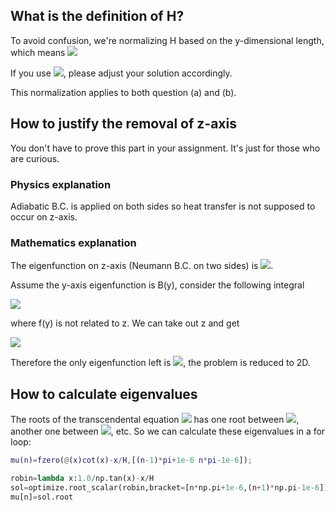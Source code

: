 ## What is the definition of H?

To avoid confusion, we're normalizing H based on the y-dimensional length, which means <img src="https://render.githubusercontent.com/render/math?math=H=\frac{Mb}{k}">

If you use <img src="https://render.githubusercontent.com/render/math?math=H=\frac{Ma}{k}">, please adjust your solution accordingly.

This normalization applies to both question (a) and (b).

## How to justify the removal of z-axis
You don't have to prove this part in your assignment. It's just for those who are curious.

### Physics explanation

Adiabatic B.C. is applied on both sides so heat transfer is not supposed to occur on z-axis.

### Mathematics explanation

The eigenfunction on z-axis (Neumann B.C. on two sides) is
<img src="https://render.githubusercontent.com/render/math?math=C_0=1,\ C_n=\sqrt{2}\cos(n\pi z)">.

Assume the y-axis eigenfunction is B(y), consider the following integral

<img src="https://render.githubusercontent.com/render/math?math=A_{ij}(0)=\int_0^1\int_0^1 f(y) B_i(y)C_j(z)dydz">

where f(y) is not related to z. We can take out z and get

<img src="https://render.githubusercontent.com/render/math?math=A_{ij}(0)=\int_0^1 f(y) B_i(y)dy\cdot \int_0^1\sqrt{2}\cos(j\pi z)dz=0,\ j\geq 1">

Therefore the only eigenfunction left is <img src="https://render.githubusercontent.com/render/math?math=C_0(z)=1">, the problem is reduced to 2D.

## How to calculate eigenvalues
The roots of the transcendental equation <img src="https://render.githubusercontent.com/render/math?math=\cot(x)-x/H=0"> has one root between <img src="https://render.githubusercontent.com/render/math?math=(0,\pi)">, another one between <img src="https://render.githubusercontent.com/render/math?math=(\pi,2\pi)">, etc. So we can calculate these eigenvalues in a for loop:
```MATLAB
mu(n)=fzero(@(x)cot(x)-x/H,[(n-1)*pi+1e-6 n*pi-1e-6]);
```
```Python
robin=lambda x:1.0/np.tan(x)-x/H
sol=optimize.root_scalar(robin,bracket=[n*np.pi+1e-6,(n+1)*np.pi-1e-6])
mu[n]=sol.root
```
